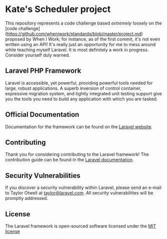 # Kate's Scheduler project

This repository represents a code challenge based *extremely* loosely on the [code challenge] (https://github.com/wheniwork/standards/blob/master/project.md) proposed by When I Work; for instance, as of the first commit, it's not even written using an API! It's really just an opportunity for me to mess around while teaching myself Laravel. It is most definitely a work in progress. Consider yourself duly warned.

## Laravel PHP Framework

Laravel is accessible, yet powerful, providing powerful tools needed for large, robust applications. A superb inversion of control container, expressive migration system, and tightly integrated unit testing support give you the tools you need to build any application with which you are tasked.

## Official Documentation

Documentation for the framework can be found on the [Laravel website](http://laravel.com/docs).

## Contributing

Thank you for considering contributing to the Laravel framework! The contribution guide can be found in the [Laravel documentation](http://laravel.com/docs/contributions).

## Security Vulnerabilities

If you discover a security vulnerability within Laravel, please send an e-mail to Taylor Otwell at taylor@laravel.com. All security vulnerabilities will be promptly addressed.

## License

The Laravel framework is open-sourced software licensed under the [MIT license](http://opensource.org/licenses/MIT)
